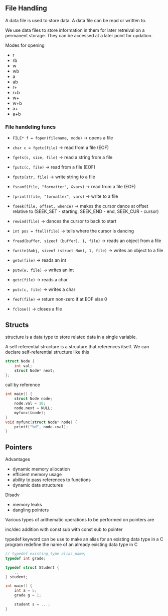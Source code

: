 ## File Handling

A data file is used to store data. A data file can be read or written to.

We use data files to store information in them for later retreival on a permanent storage. They can be accessed at a later point for updation.


Modes for opening

- r
- rb
- w
- wb
- a
- ab
- r+
- r+b
- w+
- w+b
- a+
- a+b

### File handeling funcs
- `FILE* f = fopen(filename, mode)` -> opens a file

- `char c = fgetc(file)` -> read from a file (EOF)
- `fgets(s, size, file)` -> read a string from a file
- `fputc(c, file)` -> read from a file (EOF)
- `fputs(str, file)` -> write string to a file

- `fscanf(file, "formatter", &vars)` -> read from a file (EOF)
- `fprintf(file, "formatter", vars)` -> write to a file

- `fseek(file, offset, whence)` -> makes the cursor dance at offset relative to (SEEK_SET - starting, SEEK_END - end, SEEK_CUR - cursor)
- `rewind(file)` -> dances the cursor to back to start
- `int pos = ftell(file)` -> tells where the cursor is dancing

- `fread(buffer, sizeof (buffer), 1, file)` -> reads an object from a file
- `fwrite(&obj, sizeof (struct Num), 1, file)` -> writes an object to a file

- `getw(file)` -> reads an int
- `putw(w, file)` -> writes an int
- `getc(file)` -> reads a char
- `putc(c, file)` -> writes a char

- `feof(file)` -> return non-zero if at EOF else 0
- `fclose()` -> closes a file

## Structs
structure is a data type to store related data in a single variable.

A self referential structure is a strcuture that references itself.
We can declare self-referential structure like this

```c
struct Node {
    int val;
    struct Node* next;
};
```

call by reference

```c
int main() {
    struct Node node;
    node.val = 10;
    node.next = NULL;
    myfunc(&node);
}
void myfunc(struct Node* node) {
    printf("%d", node->val);
}
```


## Pointers

Advantages

- dynamic memory allocation
- efficient memory usage
- ability to pass references to functions
- dynamic data structures

Disadv
- memory leaks
- dangling pointers

Various types of arithematic operations to be performed on pointers are

inc/dec
addition with const
sub with const
sub to pointer

typedef keyword can be use to make an alias for an existing data type in a C program
redefine the name of an already existing data type in C

```c
// typedef existing_type alias_name;
typedef int grade;

typedef struct Student {
    ..
} student;

int main() {
    int a = 5;
    grade g = 1;

    student s = ...;
}
```